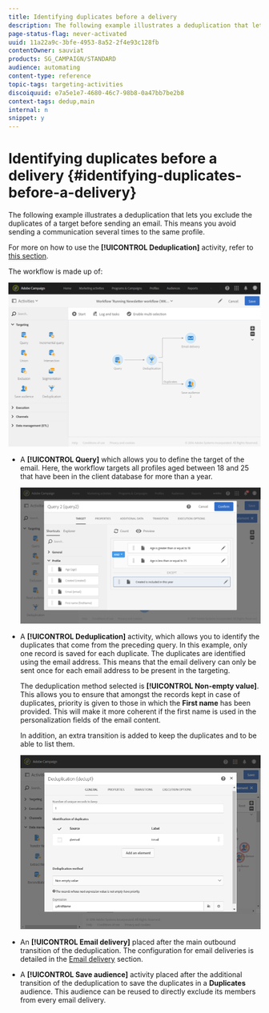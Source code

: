 ```yaml
---
title: Identifying duplicates before a delivery
description: The following example illustrates a deduplication that lets you exclude the duplicates of a target before sending an email. This means you avoid sending a communication several times to the same profile.
page-status-flag: never-activated
uuid: 11a22a9c-3bfe-4953-8a52-2f4e93c128fb
contentOwner: sauviat
products: SG_CAMPAIGN/STANDARD
audience: automating
content-type: reference
topic-tags: targeting-activities
discoiquuid: e7a5e1e7-4680-46c7-98b8-0a47bb7be2b8
context-tags: dedup,main
internal: n
snippet: y
---
```


# Identifying duplicates before a delivery {#identifying-duplicates-before-a-delivery}

The following example illustrates a deduplication that lets you exclude the duplicates of a target before sending an email. This means you avoid sending a communication several times to the same profile.

For more on how to use the **[!UICONTROL Deduplication]** activity, refer to [this section](../../automating/using/deduplication.md).

The workflow is made up of:

![](assets/deduplication_example_workflow.png)

* A **[!UICONTROL Query]** which allows you to define the target of the email. Here, the workflow targets all profiles aged between 18 and 25 that have been in the client database for more than a year.

  ![](assets/deduplication_example_query.png)

* A **[!UICONTROL Deduplication]** activity, which allows you to identify the duplicates that come from the preceding query. In this example, only one record is saved for each duplicate. The duplicates are identified using the email address. This means that the email delivery can only be sent once for each email address to be present in the targeting.

  The deduplication method selected is **[!UICONTROL Non-empty value]**. This allows you to ensure that amongst the records kept in case of duplicates, priority is given to those in which the **First name** has been provided. This will make it more coherent if the first name is used in the personalization fields of the email content.

  In addition, an extra transition is added to keep the duplicates and to be able to list them.

  ![](assets/deduplication_example_dedup.png)

* An **[!UICONTROL Email delivery]** placed after the main outbound transition of the deduplication. The configuration for email deliveries is detailed in the [Email delivery](../../automating/using/email-delivery.md) section.
* A **[!UICONTROL Save audience]** activity placed after the additional transition of the deduplication to save the duplicates in a **Duplicates** audience. This audience can be reused to directly exclude its members from every email delivery.
